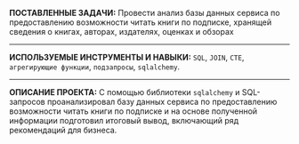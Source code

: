 **ПОСТАВЛЕННЫЕ ЗАДАЧИ:** Провести анализ базы данных сервиса по предоставлению возможности читать книги по подписке, хранящей сведения о книгах, авторах, издателях, оценках и обзорах
***
**ИСПОЛЬЗУЕМЫЕ ИНСТРУМЕНТЫ И НАВЫКИ:** `SQL`, `JOIN`, `CTE`, `агрегирующие функции`, `подзапросы`, `sqlalchemy`.
***
**ОПИСАНИЕ ПРОЕКТА:** С помощью библиотеки `sqlalchemy` и SQL-запросов проанализировал базу данных сервиса по предоставлению возможности читать книги по подписке и на основе полученной информации подготовил итоговый вывод, включающий ряд рекомендаций для бизнеса.
